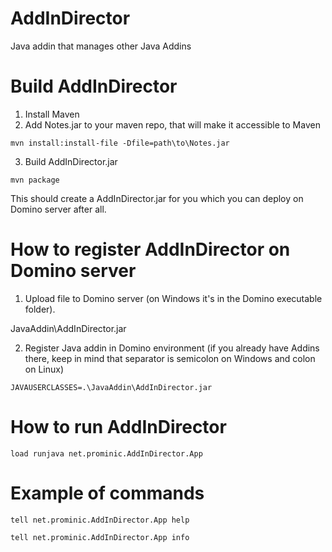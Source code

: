 # AddInDirector

Java addin that manages other Java Addins

# Build AddInDirector

1) Install Maven
2) Add Notes.jar to your maven repo, that will make it accessible to Maven

```
mvn install:install-file -Dfile=path\to\Notes.jar
```

3) Build AddInDirector.jar

```
mvn package
```

This should create a AddInDirector.jar for you which you can deploy on Domino server after all.

# How to register AddInDirector on Domino server

1) Upload file to Domino server (on Windows it's in the Domino executable folder).

JavaAddin\AddInDirector.jar

2) Register Java addin in Domino environment (if you already have Addins there, keep in mind that separator is semicolon on Windows and colon on Linux) 

```
JAVAUSERCLASSES=.\JavaAddin\AddInDirector.jar
```

# How to run AddInDirector

```
load runjava net.prominic.AddInDirector.App
```

# Example of commands

```
tell net.prominic.AddInDirector.App help
```

```
tell net.prominic.AddInDirector.App info
```
